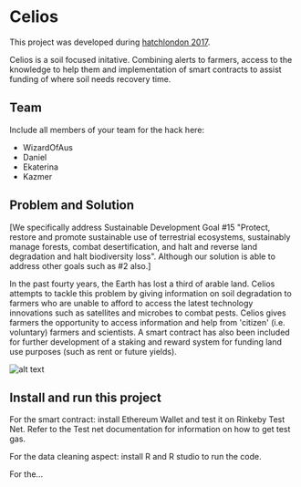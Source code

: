 # Celios

This project was developed during [hatchlondon 2017](http://hatchlondon.io).

Celios is a soil focused initative. Combining alerts to farmers, access to the knowledge to help them and implementation of smart contracts to assist funding of where soil needs recovery time.

## Team

Include all members of your team for the hack here:

* WizardOfAus
* Daniel 
* Ekaterina
* Kazmer

## Problem and Solution

[We specifically address Sustainable Development Goal #15 "Protect, restore and promote sustainable use of terrestrial ecosystems, sustainably manage forests, combat desertification, and halt and reverse land degradation and halt biodiversity loss". Although our solution is able to address other goals such as #2 also.]

In the past fourty years, the Earth has lost a third of arable land. Celios attempts to tackle this problem by giving information on soil degradation to farmers who are unable to afford to access the latest technology innovations such as satellites and microbes to combat pests. Celios gives farmers the opportunity to access information and help from 'citizen' (i.e. voluntary) farmers and scientists. A smart contract has also been included for further development of a staking and reward system for funding land use purposes (such as rent or future yields).

![alt text](http://www.fao.org/fileadmin/user_upload/soils/imgs/degradation_map/soil_compaction.jpg)

## Install and run this project

For the smart contract: install Ethereum Wallet and test it on Rinkeby Test Net. Refer to the Test net documentation for information on how to get test gas.

For the data cleaning aspect: install R and R studio to run the code.

For the... 
